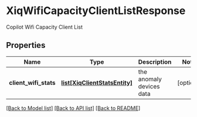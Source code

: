 # XiqWifiCapacityClientListResponse

Copilot Wifi Capacity Client List
## Properties
Name | Type | Description | Notes
------------ | ------------- | ------------- | -------------
**client_wifi_stats** | [**list[XiqClientStatsEntity]**](XiqClientStatsEntity.md) | the anomaly devices data | [optional] 

[[Back to Model list]](../README.md#documentation-for-models) [[Back to API list]](../README.md#documentation-for-api-endpoints) [[Back to README]](../README.md)


